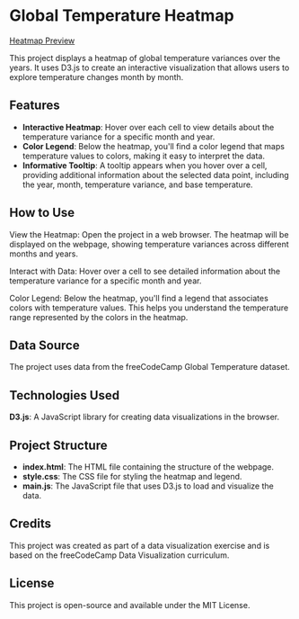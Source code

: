 # Global Temperature Heatmap

[Heatmap Preview](screenshot.png)

This project displays a heatmap of global temperature variances over the years. It uses D3.js to create an interactive visualization that allows users to explore temperature changes month by month.

## Features

- **Interactive Heatmap**: Hover over each cell to view details about the temperature variance for a specific month and year.
- **Color Legend**: Below the heatmap, you'll find a color legend that maps temperature values to colors, making it easy to interpret the data.
- **Informative Tooltip**: A tooltip appears when you hover over a cell, providing additional information about the selected data point, including the year, month, temperature variance, and base temperature.

## How to Use

View the Heatmap: Open the project in a web browser. The heatmap will be displayed on the webpage, showing temperature variances across different months and years.

Interact with Data: Hover over a cell to see detailed information about the temperature variance for a specific month and year.

Color Legend: Below the heatmap, you'll find a legend that associates colors with temperature values. This helps you understand the temperature range represented by the colors in the heatmap.

## Data Source

The project uses data from the freeCodeCamp Global Temperature dataset.

## Technologies Used

**D3.js**: A JavaScript library for creating data visualizations in the browser.

## Project Structure

- **index.html**: The HTML file containing the structure of the webpage.
- **style.css**: The CSS file for styling the heatmap and legend.
- **main.js**: The JavaScript file that uses D3.js to load and visualize the data.

## Credits

This project was created as part of a data visualization exercise and is based on the freeCodeCamp Data Visualization curriculum.

## License

This project is open-source and available under the MIT License.
